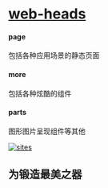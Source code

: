 ﻿# [web-heads](https://github.com/Qitas/web-heads) 


####  page

包括各种应用场景的静态页面

####  more

包括各种炫酷的组件

####  parts

图形图片呈现组件等其他

[![sites](http://182.61.61.133//resources/qitas.png)](http://www.qitas.cn)

## 为锻造最美之器